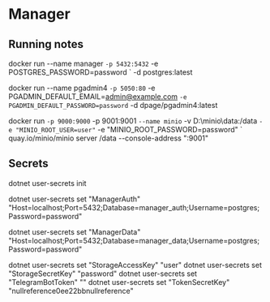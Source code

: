 # Manager

## Running notes

docker run --name manager `
    -p 5432:5432 `
    -e POSTGRES_PASSWORD=password `
    -d postgres:latest

docker run --name pgadmin4 `
    -p 5050:80 `
    -e PGADMIN_DEFAULT_EMAIL=admin@example.com `
    -e PGADMIN_DEFAULT_PASSWORD=password `
    -d dpage/pgadmin4:latest

docker run `
    -p 9000:9000 `
    -p 9001:9001 `
    --name minio `
    -v D:\minio\data:/data `
    -e "MINIO_ROOT_USER=user" `
    -e "MINIO_ROOT_PASSWORD=password" `
    quay.io/minio/minio server /data --console-address ":9001"

## Secrets

dotnet user-secrets init

dotnet user-secrets set "ManagerAuth" "Host=localhost;Port=5432;Database=manager_auth;Username=postgres;Password=password"

dotnet user-secrets set "ManagerData" "Host=localhost;Port=5432;Database=manager_data;Username=postgres;Password=password"

dotnet user-secrets set "StorageAccessKey" "user"
dotnet user-secrets set "StorageSecretKey" "password"
dotnet user-secrets set "TelegramBotToken" ""
dotnet user-secrets set "TokenSecretKey" "nullreference0ee22bbnullreference"
